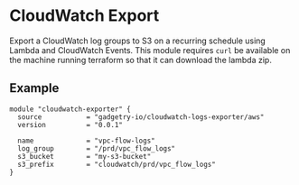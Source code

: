 # CloudWatch Export
Export a CloudWatch log groups to S3 on a recurring schedule using Lambda and CloudWatch Events. This module requires `curl` be available on the machine running terraform so that it can download the lambda zip.

## Example

    module "cloudwatch-exporter" {
      source           = "gadgetry-io/cloudwatch-logs-exporter/aws"
      version          = "0.0.1"
      
      name             = "vpc-flow-logs"
      log_group        = "/prd/vpc_flow_logs"
      s3_bucket        = "my-s3-bucket"
      s3_prefix        = "cloudwatch/prd/vpc_flow_logs"
    }

